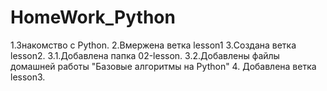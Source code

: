 # HomeWork_Python
1.Знакомство с Python.
2.Вмержена ветка lesson1
3.Создана ветка lesson2. 
  3.1.Добавлена папка 02-lesson. 
  3.2.Добавлены файлы домашней работы "Базовые алгоритмы на Python"
4. Добавлена ветка lesson3.
